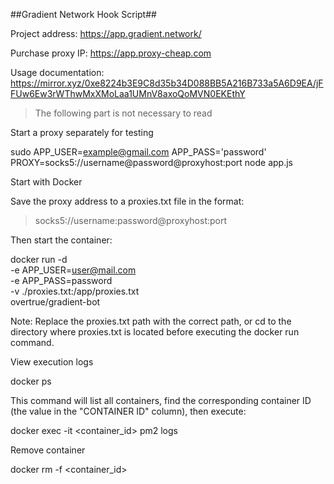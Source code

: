 ##Gradient Network Hook Script##

Project address: https://app.gradient.network/

Purchase proxy IP: https://app.proxy-cheap.com

Usage documentation: https://mirror.xyz/0xe8224b3E9C8d35b34D088BB5A216B733a5A6D9EA/jFFUw6Ew3rWThwMxXMoLaa1UMnV8axoQoMVN0EKEthY


> The following part is not necessary to read



Start a proxy separately for testing

sudo APP_USER=example@gmail.com APP_PASS='password' PROXY=socks5://username@password@proxyhost:port node app.js

Start with Docker

Save the proxy address to a proxies.txt file in the format:

> socks5://username:password@proxyhost:port



Then start the container:

docker run -d \
  -e APP_USER=user@mail.com \
  -e APP_PASS=password \
  -v ./proxies.txt:/app/proxies.txt \
  overtrue/gradient-bot

Note: Replace the proxies.txt path with the correct path, or cd to the directory where proxies.txt is located before executing the docker run command.

View execution logs

docker ps

This command will list all containers, find the corresponding container ID (the value in the "CONTAINER ID" column), then execute:

docker exec -it <container_id> pm2 logs

Remove container

docker rm -f <container_id>

